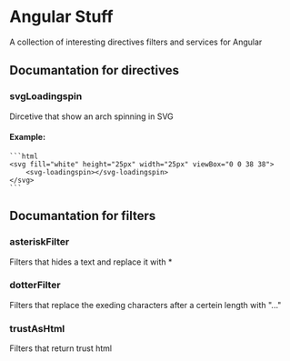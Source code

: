 # Angular Stuff
A collection of interesting directives filters and services for Angular



<!-- Start src/directives.js -->

## Documantation for directives
### svgLoadingspin
Dircetive that show an arch spinning in SVG

#### Example:
	```html
	<svg fill="white" height="25px" width="25px" viewBox="0 0 38 38">
		<svg-loadingspin></svg-loadingspin>
	</svg>
	```

<!-- End src/directives.js -->




<!-- Start src/filters.js -->

## Documantation for filters
### asteriskFilter
Filters that hides a text and replace it with *

### dotterFilter
Filters that replace the exeding characters after a certein length with "..."

### trustAsHtml
Filters that return trust html

<!-- End src/filters.js -->

